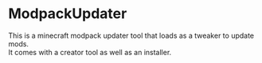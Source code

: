 # ModpackUpdater

This is a minecraft modpack updater tool that loads as a tweaker to update mods.<br/>
It comes with a creator tool as well as an installer.
